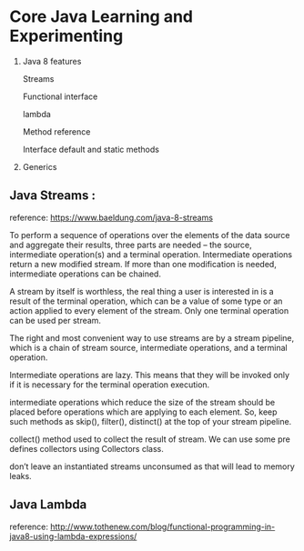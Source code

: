 # Core Java Learning and Experimenting

1. Java 8 features

    Streams
    
    Functional interface
    
    lambda
    
    Method reference
    
    Interface default and static methods
    
2. Generics

## Java Streams :

reference: https://www.baeldung.com/java-8-streams

To perform a sequence of operations over the elements of the data source and aggregate their results, three parts are needed – the source, intermediate operation(s) and a terminal operation.
Intermediate operations return a new modified stream. 
If more than one modification is needed, intermediate operations can be chained.

A stream by itself is worthless, the real thing a user is interested in is a result of the terminal operation, which can be a value of some type or an action applied to every element of the stream. Only one terminal operation can be used per stream.

The right and most convenient way to use streams are by a stream pipeline, which is a chain of stream source, intermediate operations, and a terminal operation.

Intermediate operations are lazy. This means that they will be invoked only if it is necessary for the terminal operation execution.

intermediate operations which reduce the size of the stream should be placed before operations which are applying to each element. So, keep such methods as skip(), filter(), distinct() at the top of your stream pipeline.

collect() method used to collect the result of stream. We can use some pre defines collectors using Collectors class.

don’t leave an instantiated streams unconsumed as that will lead to memory leaks.

## Java Lambda

reference: http://www.tothenew.com/blog/functional-programming-in-java8-using-lambda-expressions/


